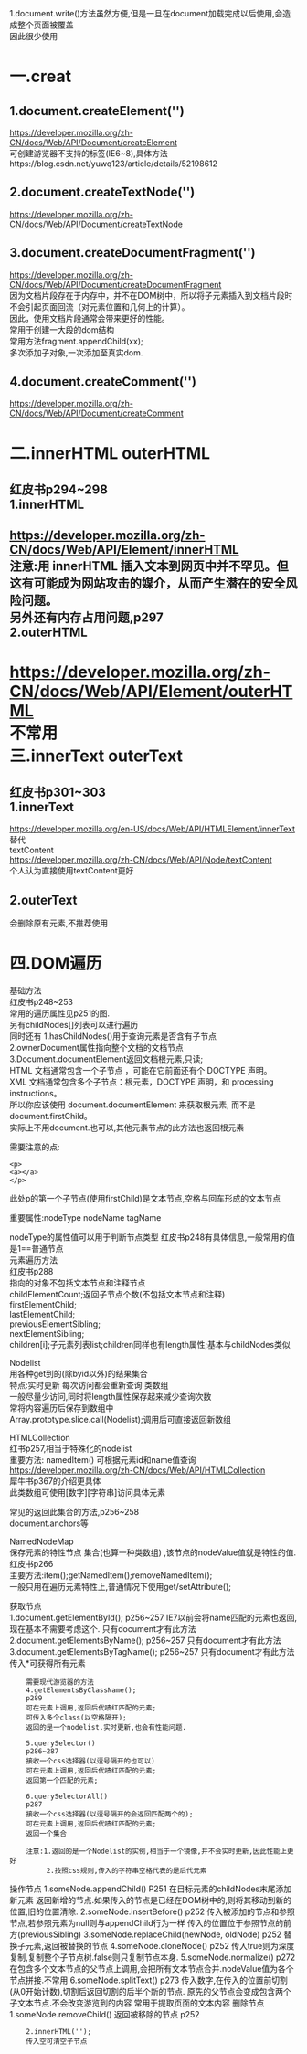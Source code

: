 1.document.write()方法虽然方便,但是一旦在document加载完成以后使用,会造成整个页面被覆盖  
因此很少使用  
  
一.creat
===
1.document.createElement('')
---
https://developer.mozilla.org/zh-CN/docs/Web/API/Document/createElement  
可创建游览器不支持的标签(IE6~8),具体方法https://blog.csdn.net/yuwq123/article/details/52198612  
  
2.document.createTextNode('')  
---
https://developer.mozilla.org/zh-CN/docs/Web/API/Document/createTextNode  
  
3.document.createDocumentFragment('')
---
https://developer.mozilla.org/zh-CN/docs/Web/API/Document/createDocumentFragment  
因为文档片段存在于内存中，并不在DOM树中，所以将子元素插入到文档片段时不会引起页面回流（对元素位置和几何上的计算）。  
因此，使用文档片段通常会带来更好的性能。  
常用于创建一大段的dom结构  
常用方法fragment.appendChild(xx);  
多次添加子对象,一次添加至真实dom.  
  
4.document.createComment('')
---
https://developer.mozilla.org/zh-CN/docs/Web/API/Document/createComment  
  
二.innerHTML outerHTML
===
红皮书p294~298  
1.innerHTML  
---
https://developer.mozilla.org/zh-CN/docs/Web/API/Element/innerHTML  
注意:用 innerHTML 插入文本到网页中并不罕见。但这有可能成为网站攻击的媒介，从而产生潜在的安全风险问题。  
另外还有内存占用问题,p297  
2.outerHTML
---
https://developer.mozilla.org/zh-CN/docs/Web/API/Element/outerHTML  
不常用  
三.innerText outerText
=== 
红皮书p301~303  
1.innerText  
---
https://developer.mozilla.org/en-US/docs/Web/API/HTMLElement/innerText  
替代  
textContent  
https://developer.mozilla.org/zh-CN/docs/Web/API/Node/textContent  
个人认为直接使用textContent更好  
  
2.outerText
---
会删除原有元素,不推荐使用  
  
四.DOM遍历  
===
基础方法  
红皮书p248~253  
常用的遍历属性见p251的图.  
另有childNodes[]列表可以进行遍历  
同时还有 1.hasChildNodes()用于查询元素是否含有子节点  
2.ownerDocument属性指向整个文档的文档节点  
3.Document.documentElement返回文档根元素,只读;  
HTML 文档通常包含一个子节点 <html>，可能在它前面还有个 DOCTYPE 声明。  
XML 文档通常包含多个子节点：根元素，DOCTYPE 声明，和 processing instructions。  
所以你应该使用 document.documentElement 来获取根元素, 而不是 document.firstChild。  
实际上不用document.也可以,其他元素节点的此方法也返回根元素  
  
需要注意的点:  

```
<p>
<a></a>
</p>
```
  
此处p的第一个子节点(使用firstChild)是文本节点,空格与回车形成的文本节点  
  
重要属性:nodeType nodeName tagName  
  
nodeType的属性值可以用于判断节点类型   红皮书p248有具体信息,一般常用的值是1==普通节点  
元素遍历方法  
红皮书p288  
指向的对象不包括文本节点和注释节点  
childElementCount;返回子节点个数(不包括文本节点和注释)  
firstElementChild;   
lastElementChild;  
previousElementSibling;  
nextElementSibling;  
children[i];子元素列表list;children同样也有length属性;基本与childNodes类似  
  
Nodelist  
用各种get到的(除byid以外)的结果集合  
特点:实时更新  每次访问都会重新查询   类数组  
一般尽量少访问,同时将length属性保存起来减少查询次数  
常将内容遍历后保存到数组中  
Array.prototype.slice.call(Nodelist);调用后可直接返回新数组   
  
HTMLCollection  
红书p257,相当于特殊化的nodelist  
重要方法: namedItem()  可根据元素id和name值查询  
https://developer.mozilla.org/zh-CN/docs/Web/API/HTMLCollection  
犀牛书p367的介绍更具体  
此类数组可使用[数字][字符串]访问具体元素  
  
常见的返回此集合的方法,p256~258  
document.anchors等  
  
NamedNodeMap  
        保存元素的特性节点  集合(也算一种类数组)  ,该节点的nodeValue值就是特性的值.  
        红皮书p266  
        主要方法:item();getNamedItem();removeNamedItem();  
        一般只用在遍历元素特性上,普通情况下使用get/setAttribute();  
  
获取节点  
        1.document.getElementById();
        p256~257
        IE7以前会将name匹配的元素也返回,现在基本不需要考虑这个.
        只有document才有此方法
        2.document.getElementsByName();
        p256~257
        只有document才有此方法
        3.document.getElementsByTagName();
        p256~257
        只有document才有此方法
        传入*可获得所有元素

        需要现代游览器的方法
        4.getElementsByClassName();
        p289
        可在元素上调用,返回后代啧红匹配的元素;
        可传入多个class(以空格隔开);
        返回的是一个nodelist.实时更新,也会有性能问题.
        
        5.querySelector()
        p286~287
        接收一个css选择器(以逗号隔开的也可以)
        可在元素上调用,返回后代啧红匹配的元素;
        返回第一个匹配的元素;
        
        6.querySelectorAll()
        p287
        接收一个css选择器(以逗号隔开的会返回匹配两个的);
        可在元素上调用,返回后代啧红匹配的元素;
        返回一个集合
        
        注意:1.返回的是一个Nodelist的实例,相当于一个镜像,并不会实时更新,因此性能上更好
             2.按照css规则,传入的字符串空格代表的是后代元素


操作节点
        1.someNode.appendChild()
        P251
        在目标元素的childNodes末尾添加新元素
        返回新增的节点.如果传入的节点是已经在DOM树中的,则将其移动到新的位置,旧的位置清除.
        2.someNode.insertBefore()
        p252
        传入被添加的节点和参照节点,若参照元素为null则与appendChild行为一样
        传入的位置位于参照节点的前方(previousSibling)
        3.someNode.replaceChild(newNode, oldNode)
        p252
        替换子元素,返回被替换的节点
        4.someNode.cloneNode()
        p252
        传入true则为深度复制,复制整个子节点树.false则只复制节点本身.
        5.someNode.normalize()
        p272
        在包含多个文本节点的父节点上调用,会把所有文本节点合并.nodeValue值为各个节点拼接.不常用
        6.someNode.splitText()
        p273
        传入数字,在传入的位置前切割(从0开始计数),切割后返回切割的后半个新的节点.
        原先的父节点会变成包含两个子文本节点.不会改变游览到的内容
        常用于提取页面的文本内容
删除节点
        1.someNode.removeChild()
        返回被移除的节点
        p252
        
        2.innerHTML('');
        传入空可清空子节点
